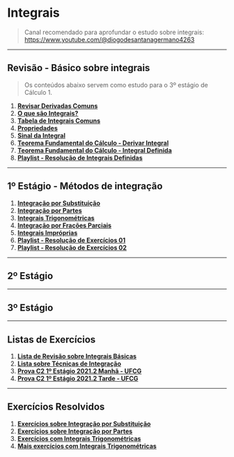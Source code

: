 # Integrais

> Canal recomendado para aprofundar o estudo sobre integrais: https://www.youtube.com/@diogodesantanagermano4263

---
## Revisão - Básico sobre integrais

> Os conteúdos abaixo servem como estudo para o 3º estágio de Cálculo 1.<br>

1. **[Revisar Derivadas Comuns](https://github.com/joao-pedro-angelo/AventurasPi/blob/main/calculo1/tabelaDerivadas.pdf)**
2. **[O que são Integrais?](teoria/IntegraisIntroducao.md)**
3. **[Tabela de Integrais Comuns](pdfs/tabelaIntegrais.pdf)**
4. **[Propriedades](teoria/PropriedadesIntegrais.md)**
5. **[Sinal da Integral](teoria/SinalDaIntegral.md)**
6. **[Teorema Fundamental do Cálculo - Derivar Integral](teoria/DerivarIntegral.md)**
7. **[Teorema Fundamental do Cálculo - Integral Definida](teoria/IntegralDefinida.md)**
8. **[Playlist - Resolução de Integrais Definidas](https://www.youtube.com/playlist?list=PLSP4PNEIJatVgEQUSTaSqp4D8I4ZQKcda)**

---
## 1º Estágio - Métodos de integração

1. **[Integração por Substituição](pdfs/Metodo-da-substituicao.pdf)**
2. **[Integração por Partes](pdfs/Integracao-por-partes.pdf)**
3. **[Integrais Trigonométricas](teoria/SenoCasosEspeciaisDeIntegrais.md)**
4. **[Integração por Frações Parciais](pdfs/IntegracaoPorFracoesParciais.pdf)**
5. **[Integrais Impróprias](pdfs/integraisimproprias.pdf)**
6. **[Playlist - Resolução de Exercícios 01](https://www.youtube.com/playlist?list=PLUdN13q_LrwqmIekdg8Ncqp0PsV1MyxYd)**
7. **[Playlist - Resolução de Exercícios 02](https://www.youtube.com/playlist?list=PLhSDZSsofXGNuFTlwweS7yGZRwAeRAX4V)**

---
## 2º Estágio 

---
## 3º Estágio

---
## Listas de Exercícios

1. **[Lista de Revisão sobre Integrais Básicas](pdfs/IntegraisEx01.pdf)**
2. **[Lista sobre Técnicas de Integração](pdfs/Lista1.pdf)**
3. **[Prova C2 1º Estágio 2021.2 Manhã - UFCG](pdfs/Prova01.1C2.pdf)**
4. **[Prova C2 1º Estágio 2021.2 Tarde - UFCG](pdfs/Prova01.2C2.pdf)**

---
## Exercícios Resolvidos

1. **[Exercícios sobre Integração por Substituição](pdfs/ExResolvidosIntegralSubst.pdf)**
2. **[Exercícios sobre Integração por Partes](pdfs/ExerciciosIntegraisPorPartesMQ.pdf)**
3. **[Exercícios com Integrais Trigonométricas](pdfs/ExerciciosBasicosIntegraisTrigonometricasMQ.pdf)**
4. **[Mais exercícios com Integrais Trigonométricas](pdfs/MaisExIntegraisTrigonometricas.pdf)**
